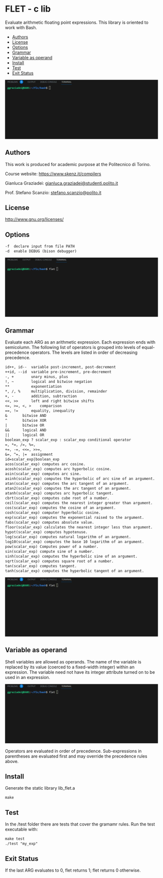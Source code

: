 # FLET - c lib 
Evaluate arithmetic floating point expressions. This library is oriented to work with Bash.

- [Authors](#authors)
- [License](#license)
- [Options](#options)
- [Grammar](#grammar)
- [Variable as operand](#variable-as-operand)
- [Install](#install)
- [Test](#test)
- [Exit Status](#exit-status)

![alt text](img/bash-flet.gif "bash flet version")

## Authors 
This work is produced for academic purpose at the Politecnico di Torino.

Course website: <https://www.skenz.it/compilers>

Gianluca Graziadei: <gianluca.graziadei@studenti.polito.it>

Prof. Stefano Scanzio: <stefano.scanzio@polito.it>

## License
<http://www.gnu.org/licenses/>

## Options

    -f	declare input from file PATH
    -d	enable DEBUG (bison debugger)
![alt text](img/bash-flet_3.gif "debug opt")

## Grammar 

Evaluate each ARG as an arithmetic expression. Each expression ends with semicolumn. The following list of operators is
grouped into levels of equal-precedence operators.  The levels are listed
in order of decreasing precedence.

	id++, id--	variable post-increment, post-decrement
	++id, --id	variable pre-increment, pre-decrement
	-, +		unary minus, plus
	!, ~		logical and bitwise negation
	**			exponentiation
	*, /, %		multiplication, division, remainder
	+, -		addition, subtraction
	<<, >>		left and right bitwise shifts
	<=, >=, <, >	comparison
	==, !=		equality, inequality
	&		bitwise AND
	^		bitwise XOR
	|		bitwise OR
	&&		logical AND
	||		logical OR
	boolean_exp ? scalar_exp : scalar_exp conditional operator
	=, *=, /=, %=,
	+=, -=, <<=, >>=,
	&=, ^=, |=	assignment
	id=scalar_exp|boolean_exp
	acos(scalar_exp) computes arc cosine. 
	acosh(scalar_exp) computes arc hyperbolic cosine. 
	asin(scalar_exp) computes arc sine. 
	asinh(scalar_exp) computes the hyperbolic of arc sine of an argument. 
	atan(scalar_exp) computes the arc tangent of an argument. 
	atan2(scalar_exp) computes the arc tangent of an argument. 
	atanh(scalar_exp) computes arc hyperbolic tangent. 
	cbrt(scalar_exp) computes cube root of a number.
	ceil(scalar_exp) computes the nearest integer greater than argument. 
	cos(scalar_exp) computes the cosine of an argument. 
	cosh(scalar_exp) computer hyperbolic cosine. 
	exp(scalar_exp) computes the exponential raised to the argument. 
	fabs(scalar_exp) computes absolute value. 
	floor(scalar_exp) calculates the nearest integer less than argument. 
	hypot(scalar_exp) computes hypotenuse. 
	log(scalar_exp) computes natural logarithm of an argument. 
	log10(scalar_exp) computes the base 10 logarithm of an argument. 
	pow(scalar_exp) Computes power of a number. 
	sin(scalar_exp) compute sine of a number.
	sinh(scalar_exp) computes the hyperbolic sine of an argument.
	sqrt(scalar_exp) computes square root of a number. 
	tan(scalar_exp) computes tangent. 
	tanh(scalar_exp) computes the hyperbolic tangent of an argument.

![alt text](img/bash-flet_2.gif "grammar")

## Variable as operand

Shell variables are allowed as operands.  The name of the variable
is replaced by its value (coerced to a fixed-width integer) within
an expression.  The variable need not have its integer attribute
turned on to be used in an expression.

![alt text](img/bash-flet_2.gif "variable as operand")

Operators are evaluated in order of precedence.  Sub-expressions in
parentheses are evaluated first and may override the precedence
rules above.

## Install
Generate the static library lib_flet.a

    make

## Test
In the /test folder there are tests that cover the gramamr rules.
Run the test executable with:

    make test
    ./test "my_exp"

## Exit Status

If the last ARG evaluates to 0, flet returns 1; flet returns 0 otherwise.
